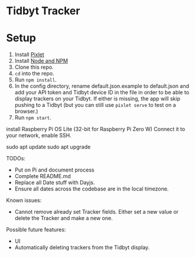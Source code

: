 # Tidbyt Tracker

# Setup
1. Install [Pixlet](https://tidbyt.dev/docs/build/installing-pixlet)
2. Install [Node and NPM](https://nodejs.org/en/download)
3. Clone this repo.
4. `cd` into the repo.
5. Run `npm install`.
6. In the config directory, rename default.json.example to default.json and add your API token and Tidbyt device ID in the file in order to be able to display trackers on your Tidbyt. If either is missing, the app will skip pushing to a Tidbyt (but you can still use `pixlet serve` to test on a browser.)
6. Run `npm start`.

install Raspberry Pi OS Lite (32-bit for Raspberry Pi Zero W)
Connect it to your network, enable SSH.

sudo apt update
sudo apt upgrade



TODOs:
* Put on Pi and document process
* Complete README.md
* Replace all Date stuff with Dayjs.
* Ensure all dates across the codebase are in the local timezone.

Known issues:
* Cannot remove already set Tracker fields. Either set a new value or delete the Tracker and make a new one.

Possible future features:
* UI
* Automatically deleting trackers from the Tidbyt display.